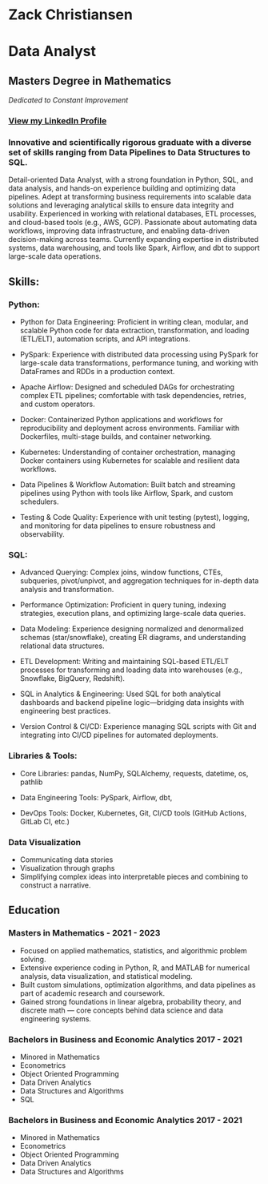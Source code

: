 # Zack Christiansen
# Data Analyst
## Masters Degree in Mathematics
_Dedicated to Constant Improvement_

### [View my LinkedIn Profile](https://www.linkedin.com/in/zack-christiansen-922705196/)

### Innovative and scientifically rigorous graduate with a diverse set of skills ranging from Data Pipelines to Data Structures to SQL. 

Detail-oriented Data Analyst, with a strong foundation in Python, SQL, and data analysis, and hands-on experience building and optimizing data pipelines. Adept at transforming business requirements into scalable data solutions and leveraging analytical skills to ensure data integrity and usability. Experienced in working with relational databases, ETL processes, and cloud-based tools (e.g., AWS, GCP). Passionate about automating data workflows, improving data infrastructure, and enabling data-driven decision-making across teams. Currently expanding expertise in distributed systems, data warehousing, and tools like Spark, Airflow, and dbt to support large-scale data operations.


## Skills:
### Python:
- Python for Data Engineering: Proficient in writing clean, modular, and scalable Python code for data extraction, transformation, and loading (ETL/ELT), automation scripts, and API integrations.

- PySpark: Experience with distributed data processing using PySpark for large-scale data transformations, performance tuning, and working with DataFrames and RDDs in a production context.

- Apache Airflow: Designed and scheduled DAGs for orchestrating complex ETL pipelines; comfortable with task dependencies, retries, and custom operators.

- Docker: Containerized Python applications and workflows for reproducibility and deployment across environments. Familiar with Dockerfiles, multi-stage builds, and container networking.

- Kubernetes: Understanding of container orchestration, managing Docker containers using Kubernetes for scalable and resilient data workflows.

- Data Pipelines & Workflow Automation: Built batch and streaming pipelines using Python with tools like Airflow, Spark, and custom schedulers.

- Testing & Code Quality: Experience with unit testing (pytest), logging, and monitoring for data pipelines to ensure robustness and observability.

### SQL:
- Advanced Querying: Complex joins, window functions, CTEs, subqueries, pivot/unpivot, and aggregation techniques for in-depth data analysis and transformation.

- Performance Optimization: Proficient in query tuning, indexing strategies, execution plans, and optimizing large-scale data queries.

- Data Modeling: Experience designing normalized and denormalized schemas (star/snowflake), creating ER diagrams, and understanding relational data structures.

- ETL Development: Writing and maintaining SQL-based ETL/ELT processes for transforming and loading data into warehouses (e.g., Snowflake, BigQuery, Redshift).

- SQL in Analytics & Engineering: Used SQL for both analytical dashboards and backend pipeline logic—bridging data insights with engineering best practices.

- Version Control & CI/CD: Experience managing SQL scripts with Git and integrating into CI/CD pipelines for automated deployments.

### Libraries & Tools:

- Core Libraries: pandas, NumPy, SQLAlchemy, requests, datetime, os, pathlib

- Data Engineering Tools: PySpark, Airflow, dbt, 

- DevOps Tools: Docker, Kubernetes, Git, CI/CD tools (GitHub Actions, GitLab CI, etc.)

### Data Visualization
- Communicating data stories
- Visualization through graphs
- Simplifying complex ideas into interpretable pieces and combining to construct a narrative.



## Education
### Masters in Mathematics - 2021 - 2023
- Focused on applied mathematics, statistics, and algorithmic problem solving.
- Extensive experience coding in Python, R, and MATLAB for numerical analysis, data visualization, and statistical modeling.
- Built custom simulations, optimization algorithms, and data pipelines as part of academic research and coursework.
- Gained strong foundations in linear algebra, probability theory, and discrete math — core concepts behind data science and data engineering systems.

### Bachelors in Business and Economic Analytics  2017 - 2021
- Minored in Mathematics
- Econometrics
- Object Oriented Programming
- Data Driven Analytics
- Data Structures and Algorithms
- SQL 


### Bachelors in Business and Economic Analytics  2017 - 2021
- Minored in Mathematics
- Econometrics
- Object Oriented Programming
- Data Driven Analytics
- Data Structures and Algorithms
